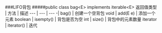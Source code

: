 ###LIFO背包
#####public class bag\<E> implements iterable\<E>
返回值类型 | 方法 | 描述
--- | --- | ---
-| bag() | 创建一个空背包
void | add(E e) | 添加一个元素
boolean | isempty() | 背包是否为空
int | size() | 背包中的元素数量
iterator | iterator() | 迭代